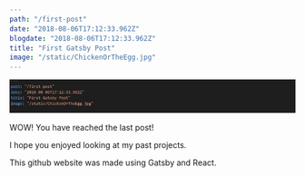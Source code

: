 ```yaml
---
path: "/first-post"
date: "2018-08-06T17:12:33.962Z"
blogdate: "2018-08-06T17:12:33.962Z"
title: "First Gatsby Post"
image: "/static/ChickenOrTheEgg.jpg"
---
```


![](/static/ChickenOrTheEgg.jpg)

WOW! You have reached the last post!

I hope you enjoyed looking at my past projects.

This github website was made using Gatsby and React.